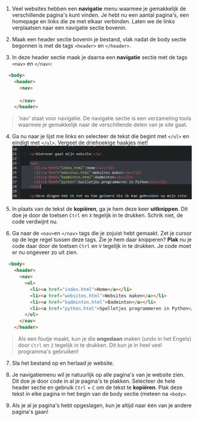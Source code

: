 1. Veel websites hebben een **navigatie** menu waarmee je gemakkelijk de verschillende pagina's kunt vinden. Je hebt nu een aantal pagina's, een homepage en links die ze met elkaar verbinden. Laten we de links verplaatsen naar een navigatie sectie bovenin.

2. Maak een header sectie bovenin je bestand, vlak nadat de body sectie begonnen is met de tags `<header>` en `</header>`. 

3. In deze header sectie maak je daarna een **navigatie** sectie met de tags `<nav>` en `</nav>`:
```html
  <body>
    <header>
      <nav>
      
      </nav>
    </header>
```
> 'nav' staat voor navigatie. De navigatie sectie is een verzameling tools waarmee je gemakkelijk naar de verschillende delen van je site gaat.

4. Ga nu naar je lijst me links en selecteer de tekst die begint met `</ul>` en eindigt met `</ul>`. Vergeet de driehoekige haakjes niet!
![](/assets/select_links.png)

5. In plaats van de tekst de **kopiëren**, ga je hem deze keer **uitknippen**. Dit doe je door de toetsen `Ctrl` en `X` tegelijk in te drukken. Schrik niet, de code verdwijnt nu.

6. Ga naar de `<nav>`en `</nav>` tags die je zojuist hebt gemaakt. Zet je cursor op de lege regel tussen deze tags. Zie je hem daar knipperen? **Plak** nu je code daar door de toetsen `Ctrl` en `V` tegelijk in te drukken. Je code moet er nu ongeveer zo uit zien.

```html
  <body>
    <header>
      <nav>
        <ul>
          <li><a href="index.html">Home</a></li>
          <li><a href="websites.html">Websites maken</a></li>
          <li><a href="badminton.html">Badminton</a></li>
          <li><a href="python.html">Spelletjes programmeren in Python</a></li>
        </ul>
      </nav>
    </header>
```
> Als een foutje maakt, kun je die **ongedaan** maken (undo in het Engels) door `Ctrl` en `Z` tegelijk in te drukken. Dit kun je in heel veel programma's gebruiken!

7. Sla het bestand op en herlaad je website. 

8. Je navigatiemenu wil je natuurlijk op alle pagina's van je website zien. Dit doe je door code in al je pagina's te plakken. Selecteer de hele header sectie en gebruik `Ctrl` + `C` om de tekst te **kopiëren**. Plak deze tekst in elke pagina in het begin van de body sectie (meteen na `<body>`.

 9. Als je al je pagina's hebt opgeslagen, kun je altijd naar één van je andere pagina's gaan! 